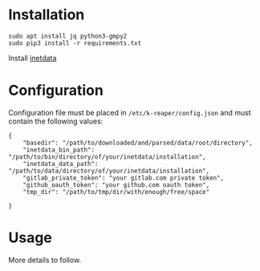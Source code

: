 # Installation

```
sudo apt install jq python3-gmpy2
sudo pip3 install -r requirements.txt
```

Install [inetdata](https://github.com/hdm/inetdata)


# Configuration

Configuration file must be placed in `/etc/k-reaper/config.json` and must contain the following values:

```
{
    "basedir": "/path/to/downloaded/and/parsed/data/root/directory",
    "inetdata_bin_path": "/path/to/bin/directory/of/your/inetdata/installation",
    "inetdata_data_path": "/path/to/data/directory/of/your/inetdata/installation",
    "gitlab_private_token": "your gitlab.com private token",
    "github_oauth_token": "your github.com oauth token",
    "tmp_dir": "/path/to/tmp/dir/with/enough/free/space"

}
```

# Usage

More details to follow.

